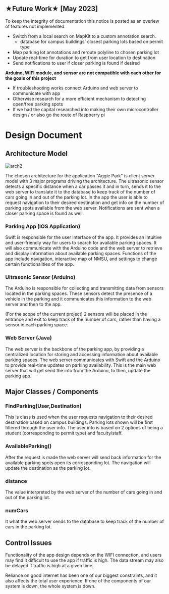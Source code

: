 ## ★Future Work★ [May 2023]
To keep the integrity of documentation this notice is posted as an overiew of features not implemented.

* Switch from a local search on MapKit to a custom annotation search. 
    * database for campus buildings' closest parking lots based on permit type
* Map parking lot annotations and reroute polyline to chosen parking lot 
* Update real-time for duration to get from user location to destination 
* Send notifications to user if closer parking is found if desired 

**Arduino, WIFI module, and sensor are not compatible with each other for the goals of this project**
* If troubleshooting works connect Arduino and web server to communicate with app 
* Otherwise research for a more efficient mechanism to detecting open/free parking spots
* If we had the capital researched into making their own microcontroller design / or also go the route of Raspberry pi


# Design Document
## Architecture Model
![arch2](https://user-images.githubusercontent.com/107898813/233269676-bf9874a0-2c79-4797-af45-d27e5691ba1b.jpg)

The chosen architecture for the application "Aggie Park" is client server model with 3 major programs driving the architecture. The ultrasonic sensor detects a specific distance when a car passes it and in turn, sends it to the web server to translate it to the database to keep track of the number of cars going in and out of the parking lot. In the app the user is able to request navigation to their desired destination and get info on the number of parking spots available from the web server. Notifications are sent when a closer parking space is found as well. 

### Parking App (IOS Application)
Swift is responsible for the user interface of the app. It provides an intuitive and user-friendly way for users to search for available parking spaces. It will also communicate with the Arduino code and the web server to retrieve and display information about available parking spaces. Functions of the app include navigation, interactive map of NMSU, and settings to change certain functionalities of the app. 

### Ultrasonic Sensor (Arduino)
The Arduino is responsible for collecting and transmitting data from sensors located in the parking spaces. These sensors detect the presence of a vehicle in the parking and it communicates this information to the web server and then to the app.

(For the scope of the current project)
2 sensors will be placed in the entrance and exit to keep track of the number of cars, rather than having a sensor in each parking space. 

### Web Server (Java)
The web server is the backbone of the parking app, by providing a centralized location for storing and accessing information about available parking spaces. The web server communicates with Swift and the Arduino to provide real-time updates on parking availability. This is the main web server that will get send the info from the Arduino, to then, update the parking app.

## Major Classes / Components

### FindParking(User,Destination)
This is class is used when the user requests navigation to their desired destination based on campus buildings. Parking lots shown will be first filtered through the user info. The user info is based on 2 options of being a student (corresponding to permit type) and faculty/staff.

### AvailableParking()
After the request is made the web server will send back information for the available parking spots open its corresponding lot. The navigation will update the destination as the parking lot. 

### distance 
The value interpreted by the web server of the number of cars going in and out of the parking lot. 

### numCars
It what the web server sends to the database to keep track of the number of cars in the parking lot. 

## Control Issues
Functionality of the app design depends on the WIFI connection, and users may find it difficult to use the app if traffic is high. The data stream may also be delayed if traffic is high at a given time. 

Reliance on good internet has been one of our biggest constraints, and it also affects the total user experience. If one of the components of our system is down, the whole system is down.




